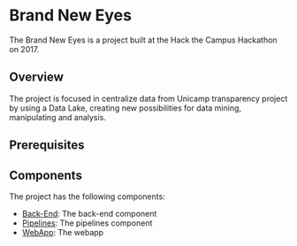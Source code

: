# Brand New Eyes  
The Brand New Eyes is a project built at the Hack the Campus Hackathon on 2017.
## Overview
The project is focused in centralize data from Unicamp transparency project by using a Data Lake, creating new possibilities for data mining, manipulating and analysis.  
## Prerequisites
## Components
The project has the following components:
* [Back-End](back-end): The back-end component
* [Pipelines](pipelines): The pipelines component
* [WebApp](webapp): The webapp
